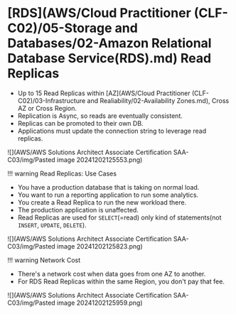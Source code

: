 # [RDS](AWS/Cloud Practitioner (CLF-C02)/05-Storage and Databases/02-Amazon Relational Database Service(RDS).md) Read Replicas
- Up to 15 Read Replicas within [AZ](AWS/Cloud Practitioner (CLF-C02)/03-Infrastructure and Realiability/02-Availability Zones.md), Cross AZ or Cross Region.
- Replication is Async, so reads are eventually consistent.
- Replicas can be promoted to their own DB.
- Applications must update the connection string to leverage read replicas.

![](AWS/AWS Solutions Architect Associate Certification SAA-C03/img/Pasted image 20241202125553.png)


!!! warning Read Replicas: Use Cases
- You have a production database that is taking on normal load.
- You want to run a reporting application to run some analytics.
- You create a Read Replica to run the new workload there.
- The production application is unaffected.
- Read Replicas are used for `SELECT`(=read) only kind of statements(not `INSERT`, `UPDATE`, `DELETE`).

![](AWS/AWS Solutions Architect Associate Certification SAA-C03/img/Pasted image 20241202125823.png)


!!! warning Network Cost
- There's a network cost when data goes from one AZ to another.
- For RDS Read Replicas within the same Region, you don't pay that fee.

![](AWS/AWS Solutions Architect Associate Certification SAA-C03/img/Pasted image 20241202125959.png)